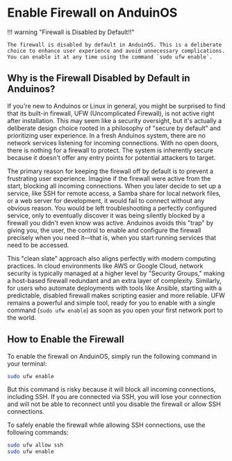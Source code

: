 # Enable Firewall on AnduinOS

!!! warning "Firewall is Disabled by Default!!"

    The firewall is disabled by default in AnduinOS. This is a deliberate choice to enhance user experience and avoid unnecessary complications. You can enable it at any time using the command `sudo ufw enable`.

## Why is the Firewall Disabled by Default in Anduinos?

If you're new to Anduinos or Linux in general, you might be surprised to find that its built-in firewall, UFW (Uncomplicated Firewall), is not active right after installation. This may seem like a security oversight, but it's actually a deliberate design choice rooted in a philosophy of "secure by default" and prioritizing user experience. In a fresh Anduinos system, there are no network services listening for incoming connections. With no open doors, there is nothing for a firewall to protect. The system is inherently secure because it doesn't offer any entry points for potential attackers to target.

The primary reason for keeping the firewall off by default is to prevent a frustrating user experience. Imagine if the firewall were active from the start, blocking all incoming connections. When you later decide to set up a service, like SSH for remote access, a Samba share for local network files, or a web server for development, it would fail to connect without any obvious reason. You would be left troubleshooting a perfectly configured service, only to eventually discover it was being silently blocked by a firewall you didn't even know was active. Anduinos avoids this "trap" by giving you, the user, the control to enable and configure the firewall precisely when you need it—that is, when you start running services that need to be accessed.

This "clean slate" approach also aligns perfectly with modern computing practices. In cloud environments like AWS or Google Cloud, network security is typically managed at a higher level by "Security Groups," making a host-based firewall redundant and an extra layer of complexity. Similarly, for users who automate deployments with tools like Ansible, starting with a predictable, disabled firewall makes scripting easier and more reliable. UFW remains a powerful and simple tool, ready for you to enable with a single command (`sudo ufw enable`) as soon as you open your first network port to the world.

## How to Enable the Firewall

To enable the firewall on AnduinOS, simply run the following command in your terminal:

```bash title="Enable Firewall"
sudo ufw enable
```

But this command is risky because it will block all incoming connections, including SSH. If you are connected via SSH, you will lose your connection and will not be able to reconnect until you disable the firewall or allow SSH connections.

To safely enable the firewall while allowing SSH connections, use the following commands:

```bash title="Enable Firewall with SSH"
sudo ufw allow ssh
sudo ufw enable
```
